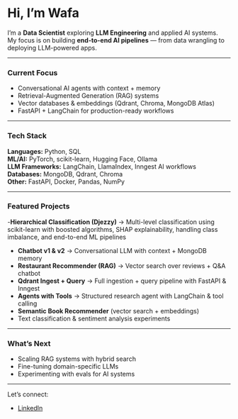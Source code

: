 #  Hi, I’m Wafa

I’m a **Data Scientist** exploring **LLM Engineering** and applied AI systems.  
My focus is on building **end-to-end AI pipelines** — from data wrangling to deploying LLM-powered apps.

---

###  Current Focus
- Conversational AI agents with context + memory  
- Retrieval-Augmented Generation (RAG) systems  
- Vector databases & embeddings (Qdrant, Chroma, MongoDB Atlas)  
- FastAPI + LangChain for production-ready workflows  

---

###  Tech Stack
**Languages:** Python, SQL  
**ML/AI:** PyTorch, scikit-learn, Hugging Face, Ollama  
**LLM Frameworks:** LangChain, LlamaIndex, Inngest AI workflows  
**Databases:** MongoDB, Qdrant, Chroma  
**Other:** FastAPI, Docker, Pandas, NumPy  

---

###  Featured Projects
-**Hierarchical Classification (Djezzy)** → Multi-level classification using scikit-learn with boosted algorithms, SHAP explainability, handling class imbalance, and end-to-end ML pipelines
-  **Chatbot v1 & v2** → Conversational LLM with context + MongoDB memory  
-  **Restaurant Recommender (RAG)** → Vector search over reviews + Q&A chatbot  
-  **Qdrant Ingest + Query** → Full ingestion + query pipeline with FastAPI & Inngest  
-  **Agents with Tools** → Structured research agent with LangChain & tool calling
-  **Semantic Book Recommender** (vector search + embeddings)  
-  Text classification & sentiment analysis experiments  

---

###  What’s Next
- Scaling RAG systems with hybrid search  
- Fine-tuning domain-specific LLMs  
- Experimenting with evals for AI systems  

---

 Let’s connect:  
- [LinkedIn](#)  
 
